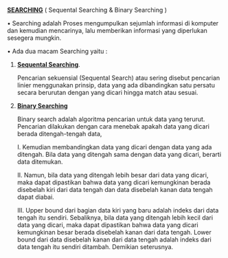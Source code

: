 <a href="https://github.com/JonathanPS1/ASD/tree/main/SEARCHING">**SEARCHING**</a> ( Sequental Searching & Binary Searching )

•	Searching adalah Proses mengumpulkan sejumlah informasi di komputer dan kemudian mencarinya, lalu memberikan informasi yang diperlukan sesegera mungkin.

•	 Ada dua macam Searching yaitu :
1.	<a href="https://github.com/JonathanPS1/ASD/tree/main/SEARCHING/Sequental%20Searching">**Sequental Searching**</a>.

    Pencarian sekuensial (Sequental Search) atau sering disebut pencarian linier menggunakan prinsip, data yang ada dibandingkan satu persatu secara berurutan dengan yang          dicari hingga match atau sesuai.

2.	<a href="https://github.com/JonathanPS1/ASD/tree/main/SEARCHING/Binary%20Searching">**Binary Searching**</a>
    
    Binary search adalah algoritma pencarian untuk data yang terurut. Pencarian dilakukan dengan cara menebak apakah data yang dicari berada ditengah-tengah data,
    
     I.	Kemudian membandingkan data yang dicari dengan data yang ada ditengah. Bila data yang ditengah sama dengan data yang dicari, berarti data ditemukan. 

     II.	Namun, bila data yang ditengah lebih besar dari data yang dicari, maka dapat dipastikan bahwa data yang dicari kemungkinan berada disebelah kiri dari data tengah dan       data disebelah kanan data tengah dapat diabai.

     III. Upper bound dari bagian data kiri yang baru adalah indeks dari data tengah itu sendiri. Sebaliknya, bila data yang ditengah lebih kecil dari data yang dicari, maka         dapat dipastikan bahwa data yang dicari kemungkinan besar berada disebelah kanan dari data tengah. Lower bound dari data disebelah kanan dari data tengah adalah indeks         dari data tengah itu sendiri ditambah. Demikian seterusnya.


